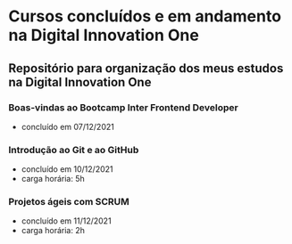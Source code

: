 # Cursos concluídos e em andamento na Digital Innovation One

## Repositório para organização dos meus estudos na Digital Innovation One

### Boas-vindas ao Bootcamp Inter Frontend Developer
- concluído em 07/12/2021

### Introdução ao Git e ao GitHub
- concluído em 10/12/2021
- carga horária: 5h

### Projetos ágeis com SCRUM
- concluído em 11/12/2021
- carga horária: 2h
